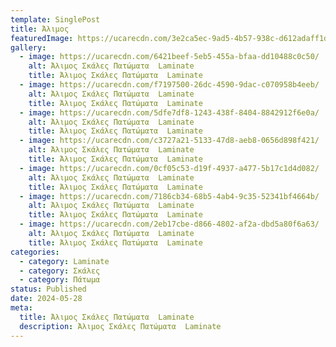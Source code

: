 ```yaml
---
template: SinglePost
title: Άλιμος
featuredImage: https://ucarecdn.com/3e2ca5ec-9ad5-4b57-938c-d612adaff1d5/
gallery:
  - image: https://ucarecdn.com/6421beef-5eb5-455a-bfaa-dd10488c0c50/
    alt: Άλιμος Σκάλες Πατώματα  Laminate
    title: Άλιμος Σκάλες Πατώματα  Laminate
  - image: https://ucarecdn.com/f7197500-26dc-4590-9dac-c070958b4eeb/
    alt: Άλιμος Σκάλες Πατώματα  Laminate
    title: Άλιμος Σκάλες Πατώματα  Laminate
  - image: https://ucarecdn.com/5dfe7df8-1243-438f-8404-8842912f6e0a/
    alt: Άλιμος Σκάλες Πατώματα  Laminate
    title: Άλιμος Σκάλες Πατώματα  Laminate
  - image: https://ucarecdn.com/c3727a21-5133-47d8-aeb8-0656d898f421/
    alt: Άλιμος Σκάλες Πατώματα  Laminate
    title: Άλιμος Σκάλες Πατώματα  Laminate
  - image: https://ucarecdn.com/0cf05c53-d19f-4937-a477-5b17c1d4d082/
    alt: Άλιμος Σκάλες Πατώματα  Laminate
    title: Άλιμος Σκάλες Πατώματα  Laminate
  - image: https://ucarecdn.com/7186cb34-68b5-4ab4-9c35-52341bf4664b/
    alt: Άλιμος Σκάλες Πατώματα  Laminate
    title: Άλιμος Σκάλες Πατώματα  Laminate
  - image: https://ucarecdn.com/2eb17cbe-d866-4802-af2a-dbd5a80f6a63/
    alt: Άλιμος Σκάλες Πατώματα  Laminate
    title: Άλιμος Σκάλες Πατώματα  Laminate
categories:
  - category: Laminate
  - category: Σκάλες
  - category: Πάτωμα
status: Published
date: 2024-05-28
meta:
  title: Άλιμος Σκάλες Πατώματα  Laminate
  description: Άλιμος Σκάλες Πατώματα  Laminate
---
```

